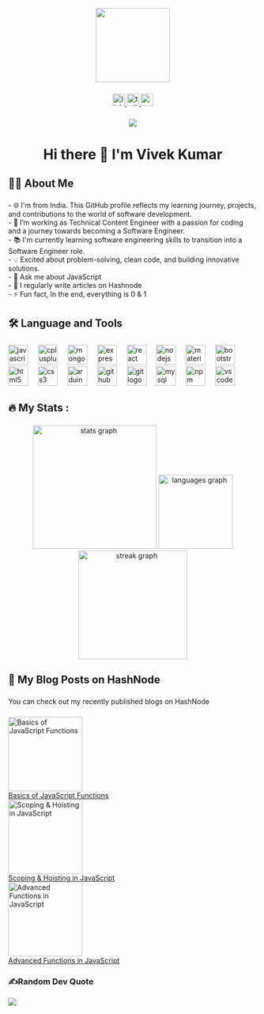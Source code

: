 <div align="center">
  <img height="150" src="https://camo.githubusercontent.com/62da68eb62b1e5f175f7d1f0191dd89a653d7908feb22d37d4a0ab07365d6791/68747470733a2f2f6d656469612e67697068792e636f6d2f6d656469612f4d3967624264396e6244724f5475314d71782f67697068792e676966"/>
</div>

###

<div align="center">
  <a href="https://www.linkedin.com/in/vivek-kumar-tenacious/" target="_blank">
    <img src="https://img.shields.io/static/v1?message=LinkedIn&logo=linkedin&label=&color=0077B5&logoColor=white&labelColor=&style=for-the-badge" height="25" alt="linkedin logo"  />
  </a>
  <a href="https://twitter.com/VivekKumar87458" target="_blank">
    <img src="https://img.shields.io/static/v1?message=Twitter&logo=twitter&label=&color=1DA1F2&logoColor=white&labelColor=&style=for-the-badge" height="25" alt="twitter logo"  />
  </a>
  <img src="https://img.shields.io/static/v1?message=Youtube&logo=youtube&label=&color=FF0000&logoColor=white&labelColor=&style=for-the-badge" height="25" alt="youtube logo"  />
</div>

###

<div align="center">
  <img src="https://visitor-badge.laobi.icu/badge?page_id=Tenacious-Developer.Tenacious-Developer&"  />
</div>

###

<h1 align="center">Hi there 👋 I'm Vivek Kumar</h1>

###

<h2 align="left">👩‍💻  About Me</h2>

###

<p align="left">- 🌐 I'm from India. This GitHub profile reflects my learning journey, projects, and contributions to the world of software development.<br>- 🔭 I’m working as Technical Content Engineer with a passion for coding and a journey towards becoming a Software Engineer.<br>- 📚 I'm currently learning software engineering skills to transition into a Software Engineer role.<br>- 💡 Excited about problem-solving, clean code, and building innovative solutions.<br>- 💬 Ask me about JavaScript<br>- 📝 I regularly write articles on Hashnode<br>- ⚡ Fun fact, In the end, everything is 0 & 1</p>

###

<h2 align="left">🛠 Language and Tools</h2>

###

<div align="left">
  <img src="https://cdn.jsdelivr.net/gh/devicons/devicon/icons/javascript/javascript-original.svg" height="40" alt="javascript logo"  />
  <img width="12" />
  <img src="https://cdn.jsdelivr.net/gh/devicons/devicon/icons/cplusplus/cplusplus-original.svg" height="40" alt="cplusplus logo"  />
  <img width="12" />
  <img src="https://cdn.jsdelivr.net/gh/devicons/devicon/icons/mongodb/mongodb-original.svg" height="40" alt="mongodb logo"  />
  <img width="12" />
  <img src="https://cdn.jsdelivr.net/gh/devicons/devicon/icons/express/express-original.svg" height="40" alt="express logo"  />
  <img width="12" />
  <img src="https://cdn.jsdelivr.net/gh/devicons/devicon/icons/react/react-original.svg" height="40" alt="react logo"  />
  <img width="12" />
  <img src="https://cdn.jsdelivr.net/gh/devicons/devicon/icons/nodejs/nodejs-original.svg" height="40" alt="nodejs logo"  />
  <img width="12" />
  <img src="https://cdn.jsdelivr.net/gh/devicons/devicon/icons/materialui/materialui-original.svg" height="40" alt="materialui logo"  />
  <img width="12" />
  <img src="https://cdn.jsdelivr.net/gh/devicons/devicon/icons/bootstrap/bootstrap-original.svg" height="40" alt="bootstrap logo"  />
  <img width="12" />
  <img src="https://cdn.jsdelivr.net/gh/devicons/devicon/icons/html5/html5-original.svg" height="40" alt="html5 logo"  />
  <img width="12" />
  <img src="https://cdn.jsdelivr.net/gh/devicons/devicon/icons/css3/css3-original.svg" height="40" alt="css3 logo"  />
  <img width="12" />
  <img src="https://cdn.jsdelivr.net/gh/devicons/devicon/icons/arduino/arduino-original.svg" height="40" alt="arduino logo"  />
  <img width="12" />
  <img src="https://cdn.jsdelivr.net/gh/devicons/devicon/icons/github/github-original.svg" height="40" alt="github logo"  />
  <img width="12" />
  <img src="https://cdn.jsdelivr.net/gh/devicons/devicon/icons/git/git-original.svg" height="40" alt="git logo"  />
  <img width="12" />
  <img src="https://cdn.jsdelivr.net/gh/devicons/devicon/icons/mysql/mysql-original.svg" height="40" alt="mysql logo"  />
  <img width="12" />
  <img src="https://cdn.jsdelivr.net/gh/devicons/devicon/icons/npm/npm-original-wordmark.svg" height="40" alt="npm logo"  />
  <img width="12" />
  <img src="https://cdn.jsdelivr.net/gh/devicons/devicon/icons/vscode/vscode-original.svg" height="40" alt="vscode logo"  />
</div>

###

<h2 align="left">🔥   My Stats :</h2>

###

<div align="center">
  <img src="https://github-readme-stats.vercel.app/api?username=Tenacious-Developer&hide_title=false&hide_rank=false&show_icons=true&include_all_commits=true&count_private=true&disable_animations=false&theme=vue&locale=en&hide_border=false&order=1" height="250" alt="stats graph"  />
  <img src="https://github-readme-stats.vercel.app/api/top-langs?username=Tenacious-Developer&locale=en&hide_title=false&layout=compact&card_width=320&langs_count=5&theme=vue&hide_border=false&order=2" height="150" alt="languages graph"  />
  <img src="https://streak-stats.demolab.com?user=Tenacious-Developer&locale=en&mode=daily&theme=vue&hide_border=false&border_radius=5&order=3" height="220" alt="streak graph"  />
</div>

###

<h2 align="left">📝   My Blog Posts on HashNode</h2>

###

<p> You can check out my recently published blogs on HashNode <p>

###

<div align="left">
  <a href="https://tenacious.hashnode.dev/basics-of-javascript-functions" target="_blank">
    <img src="https://cdn.hashnode.com/res/hashnode/image/stock/unsplash/cckf4TsHAuw/upload/10b39af28f587044437cfcff2499f235.jpeg?w=1600&h=840&fit=crop&crop=entropy&auto=compress,format&format=webp" height="150" alt="Basics of JavaScript Functions" /> <br />
    Basics of JavaScript Functions
  </a>
</div>
<div align="left">
  <a href="https://tenacious.hashnode.dev/scoping-hoisting-in-javascript" target="_blank">
    <img src="https://cdn.hashnode.com/res/hashnode/image/stock/unsplash/qaedPly-Uro/upload/bfe35340b9550fb424374f2247fe58d2.jpeg?w=1600&h=840&fit=crop&crop=entropy&auto=compress,format&format=webp" height="150" alt="Scoping & Hoisting in JavaScript" /> <br />
    Scoping & Hoisting in JavaScript
  </a>
</div>
<div align="left">
  <a href="https://tenacious.hashnode.dev/advanced-functions-in-javascript" target="_blank">
    <img src="https://cdn.hashnode.com/res/hashnode/image/stock/unsplash/gnyA8vd3Otc/upload/994aab99449d30547572e0a4505b9cfe.jpeg?w=1600&h=840&fit=crop&crop=entropy&auto=compress,format&format=webp" height="150" alt="Advanced Functions in JavaScript" /> <br />
    Advanced Functions in JavaScript
  </a>
</div>


### ✍️Random Dev Quote
![](https://quotes-github-readme.vercel.app/api?type=horizontal&theme=radical)

